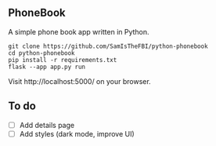 ## PhoneBook

A simple phone book app written in Python.

```
git clone https://github.com/SamIsTheFBI/python-phonebook
cd python-phonebook
pip install -r requirements.txt
flask --app app.py run
```

Visit http://localhost:5000/ on your browser.

## To do

- [ ] Add details page
- [ ] Add styles (dark mode, improve UI)
